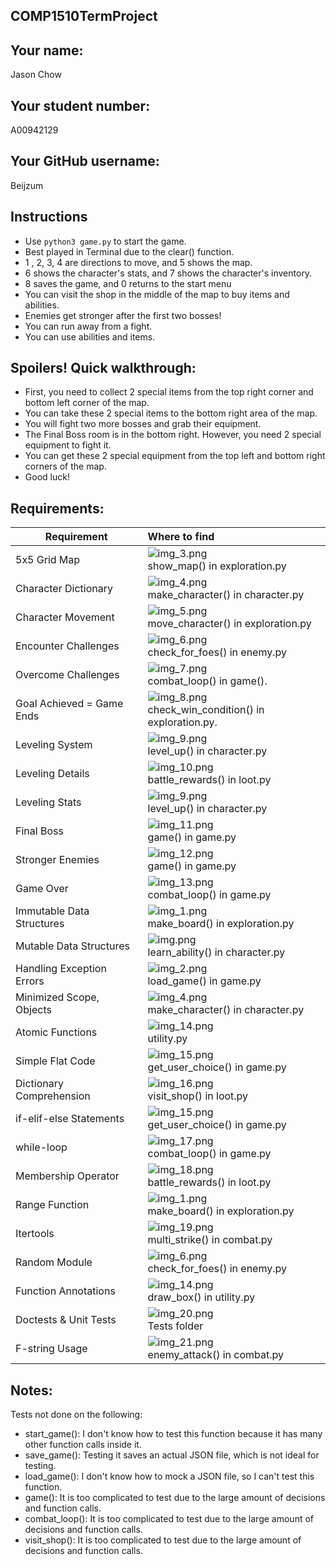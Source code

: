 ## COMP1510TermProject

## Your name:

Jason Chow

## Your student number:

A00942129

## Your GitHub username:

Beijzum

## Instructions

- Use `python3 game.py` to start the game.
- Best played in Terminal due to the clear() function.
- 1 , 2, 3, 4 are directions to move, and 5 shows the map.
- 6 shows the character's stats, and 7 shows the character's inventory.
- 8 saves the game, and 0 returns to the start menu
- You can visit the shop in the middle of the map to buy items and abilities.
- Enemies get stronger after the first two bosses!
- You can run away from a fight.
- You can use abilities and items.

## Spoilers! Quick walkthrough:

- First, you need to collect 2 special items from the top right corner and bottom left corner of the map.
- You can take these 2 special items to the bottom right area of the map.
- You will fight two more bosses and grab their equipment.
- The Final Boss room is in the bottom right. However, you need 2 special equipment to fight it.
- You can get these 2 special equipment from the top left and bottom right corners of the map.
- Good luck!

## Requirements:

| Requirement               | Where to find                                                                    |
|---------------------------|:---------------------------------------------------------------------------------|
| 5x5 Grid Map              | ![img_3.png](readme_pics/img_3.png)<br/>show_map() in exploration.py             |
| Character Dictionary      | ![img_4.png](readme_pics/img_4.png)<br/>make_character() in character.py         |
| Character Movement        | ![img_5.png](readme_pics/img_5.png)<br/>move_character() in exploration.py       |
| Encounter Challenges      | ![img_6.png](readme_pics/img_6.png)<br/>check_for_foes() in enemy.py             |
| Overcome Challenges       | ![img_7.png](readme_pics/img_7.png)<br/>combat_loop() in game().                 |
| Goal Achieved = Game Ends | ![img_8.png](readme_pics/img_8.png)<br/>check_win_condition() in exploration.py. |
| Leveling System           | ![img_9.png](readme_pics/img_9.png)<br/>level_up() in character.py               |
| Leveling Details          | ![img_10.png](readme_pics/img_10.png)<br/>battle_rewards() in loot.py            |
| Leveling Stats            | ![img_9.png](readme_pics/img_9.png)<br/>level_up() in character.py               |
| Final Boss                | ![img_11.png](readme_pics/img_11.png)<br/>game() in game.py                      |
| Stronger Enemies          | ![img_12.png](readme_pics/img_12.png)<br/>game() in game.py                      |
| Game Over                 | ![img_13.png](readme_pics/img_13.png)<br/>combat_loop() in game.py               |
| Immutable Data Structures | ![img_1.png](readme_pics/img_1.png)<br/>make_board() in exploration.py           |
| Mutable Data Structures   | ![img.png](readme_pics/img.png)<br/>learn_ability() in character.py              |
| Handling Exception Errors | ![img_2.png](readme_pics/img_2.png)<br/>load_game() in game.py                   |
| Minimized Scope, Objects  | ![img_4.png](readme_pics/img_4.png)<br/>make_character() in character.py         |
| Atomic Functions          | ![img_14.png](readme_pics/img_14.png)<br/>utility.py                             |
| Simple Flat Code          | ![img_15.png](readme_pics/img_15.png)<br/>get_user_choice() in game.py           |
| Dictionary Comprehension  | ![img_16.png](readme_pics/img_16.png)<br/>visit_shop() in loot.py                |
| if-elif-else Statements   | ![img_15.png](readme_pics/img_15.png)<br/>get_user_choice() in game.py           |
| while-loop                | ![img_17.png](readme_pics/img_17.png)<br/>combat_loop() in game.py               |
| Membership Operator       | ![img_18.png](readme_pics/img_18.png)<br/>battle_rewards() in loot.py            |
| Range Function            | ![img_1.png](readme_pics/img_1.png)<br/>make_board() in exploration.py           |
| Itertools                 | ![img_19.png](readme_pics/img_19.png)<br/>multi_strike() in combat.py            |
| Random Module             | ![img_6.png](readme_pics/img_6.png)<br/>check_for_foes() in enemy.py             |
| Function Annotations      | ![img_14.png](readme_pics/img_14.png)<br/>draw_box() in utility.py               |
| Doctests & Unit Tests     | ![img_20.png](readme_pics/img_20.png)<br/>Tests folder                           |
| F-string Usage            | ![img_21.png](readme_pics/img_21.png)<br/>enemy_attack() in combat.py            |        

## Notes:

Tests not done on the following:

- start_game(): I don't know how to test this function because it has many other function calls inside it.
- save_game(): Testing it saves an actual JSON file, which is not ideal for testing.
- load_game(): I don't know how to mock a JSON file, so I can't test this function.
- game(): It is too complicated to test due to the large amount of decisions and function calls.
- combat_loop(): It is too complicated to test due to the large amount of decisions and function calls.
- visit_shop(): It is too complicated to test due to the large amount of decisions and function calls.